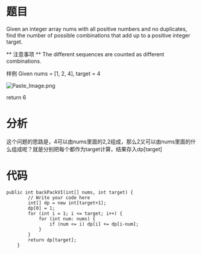 # 题目
Given an integer array nums with all positive numbers and no duplicates, find the number of possible combinations that add up to a positive integer target.

 ** 注意事项 **
The different sequences are counted as different combinations.

样例
Given nums = [1, 2, 4], target = 4

![Paste_Image.png](http://upload-images.jianshu.io/upload_images/1234352-408bd56fb15e41e5.png?imageMogr2/auto-orient/strip%7CimageView2/2/w/1240)

return 6

# 分析
这个问题的思路是，4可以由nums里面的2,2组成，那么2又可以由nums里面的什么组成呢？就是分别把每个都作为target计算，结果存入dp[target]

# 代码
```
public int backPackVI(int[] nums, int target) {
        // Write your code here
        int[] dp = new int[target+1];
        dp[0] = 1;
        for (int i = 1; i <= target; i++) {
            for (int num: nums) {
                if (num <= i) dp[i] += dp[i-num];
            }
        }
        return dp[target];
    }
```
